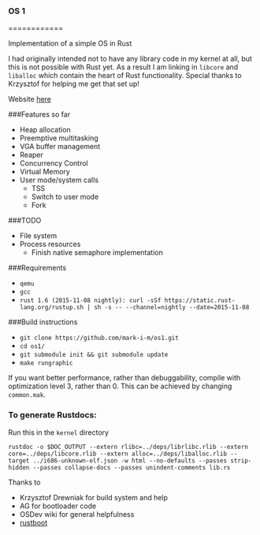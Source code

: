 ### OS 1 ###
============

Implementation of a simple OS in Rust

I had originally intended not to have any library code in my kernel at all, but this is not possible with Rust yet. As a result I am linking in `libcore` and `liballoc` which contain the heart of Rust functionality. Special thanks to Krzysztof for helping me get that set up!

Website [here](https://mark-i-m.github.com/os1)

###Features so far
* Heap allocation
* Preemptive multitasking
* VGA buffer management
* Reaper
* Concurrency Control
* Virtual Memory
* User mode/system calls
    - TSS
    - Switch to user mode
    - Fork

###TODO
* File system
* Process resources
    - Finish native semaphore implementation

###Requirements

* ```qemu```
* ```gcc```
* ```rust 1.6 (2015-11-08 nightly): curl -sSf https://static.rust-lang.org/rustup.sh | sh -s -- --channel=nightly --date=2015-11-08```

###Build instructions

* ```git clone https://github.com/mark-i-m/os1.git```
* ```cd os1/```
* ```git submodule init && git submodule update```
* ```make rungraphic```

If you want better performance, rather than debuggability, compile with optimization level 3, rather than 0. This can be achieved by changing `common.mak`.

### To generate Rustdocs:

Run this in the `kernel` directory
```
rustdoc -o $DOC_OUTPUT --extern rlibc=../deps/librlibc.rlib --extern core=../deps/libcore.rlib --extern alloc=../deps/liballoc.rlib --target ../i686-unknown-elf.json -w html --no-defaults --passes strip-hidden --passes collapse-docs --passes unindent-comments lib.rs
```

Thanks to
- Krzysztof Drewniak for build system and help
- AG for bootloader code
- OSDev wiki for general helpfulness
- [rustboot](http://github.com/charliesome/rustboot)
